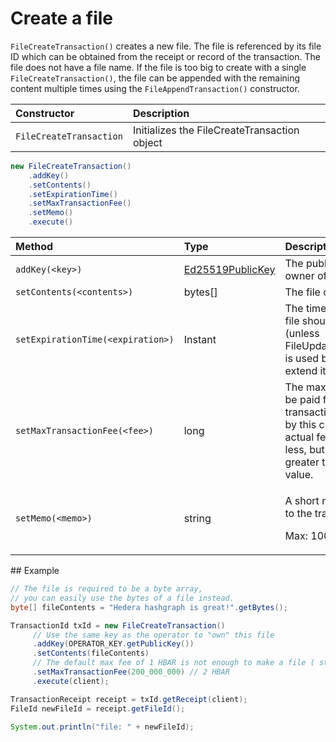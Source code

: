 # Create a file

`FileCreateTransaction()` creates a new file. The file is referenced by its file ID which can be obtained from the receipt or record of the transaction. The file does not have a file name. If the file is too big to create with a single `FileCreateTransaction()`, the file can be appended with the remaining content multiple times using the `FileAppendTransaction()` constructor.



| Constructor | Description |
| :--- | :--- |
| `FileCreateTransaction` | Initializes the FileCreateTransaction object |

```java
new FileCreateTransaction()
    .addKey()
    .setContents()
    .setExpirationTime()
    .setMaxTransactionFee()
    .setMemo()
    .execute()

```

<table>
  <thead>
    <tr>
      <th style="text-align:left">Method</th>
      <th style="text-align:left">Type</th>
      <th style="text-align:left">Description</th>
    </tr>
  </thead>
  <tbody>
    <tr>
      <td style="text-align:left"><code>addKey(&lt;key&gt;)</code>
      </td>
      <td style="text-align:left"><a href="https://github.com/hashgraph/hedera-sdk-java/blob/master/src/main/java/com/hedera/hashgraph/sdk/crypto/ed25519/Ed25519PublicKey.java">Ed25519PublicKey</a>
      </td>
      <td style="text-align:left">The public key of the owner of the file</td>
    </tr>
    <tr>
      <td style="text-align:left"><code>setContents(&lt;contents&gt;)</code>
      </td>
      <td style="text-align:left">bytes[]</td>
      <td style="text-align:left">The file contents</td>
    </tr>
    <tr>
      <td style="text-align:left"><code>setExpirationTime(&lt;expiration&gt;)</code>
      </td>
      <td style="text-align:left">Instant</td>
      <td style="text-align:left">The time at which this file should expire (unless FileUpdateTransaction
        is used before then to extend its life)</td>
    </tr>
    <tr>
      <td style="text-align:left"><code>setMaxTransactionFee(&lt;fee&gt;)</code>
      </td>
      <td style="text-align:left">long</td>
      <td style="text-align:left">The maximum fee to be paid for this transaction executed by this client.
        The actual fee may be less, but will never be greater than this value.</td>
    </tr>
    <tr>
      <td style="text-align:left"><code>setMemo(&lt;memo&gt;)</code>
      </td>
      <td style="text-align:left">string</td>
      <td style="text-align:left">
        <p>A short note attached to the transaction</p>
        <p>Max: 100 bytes</p>
      </td>
    </tr>
  </tbody>
</table>## Example

```java
// The file is required to be a byte array,
// you can easily use the bytes of a file instead.
byte[] fileContents = "Hedera hashgraph is great!".getBytes();

TransactionId txId = new FileCreateTransaction()
     // Use the same key as the operator to "own" this file
     .addKey(OPERATOR_KEY.getPublicKey())
     .setContents(fileContents)
     // The default max fee of 1 HBAR is not enough to make a file ( starts around 1.1 HBAR )
     .setMaxTransactionFee(200_000_000) // 2 HBAR
     .execute(client);

TransactionReceipt receipt = txId.getReceipt(client);
FileId newFileId = receipt.getFileId();

System.out.println("file: " + newFileId);
```

